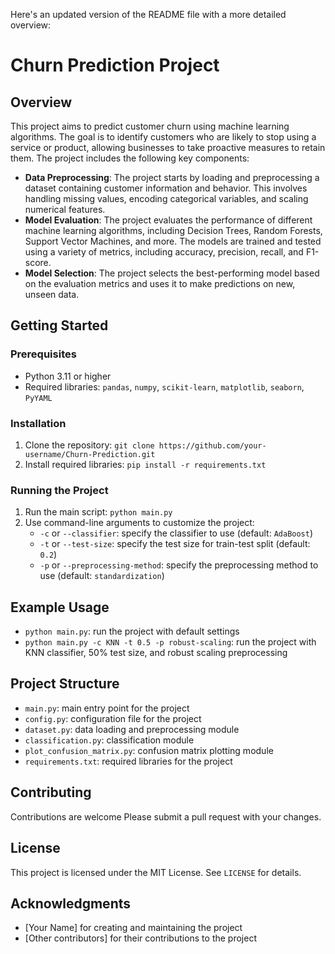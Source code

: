Here's an updated version of the README file with a more detailed overview:

**Churn Prediction Project**
==========================

**Overview**
------------

This project aims to predict customer churn using machine learning algorithms. The goal is to identify customers who are likely to stop using a service or product, allowing businesses to take proactive measures to retain them. The project includes the following key components:

* **Data Preprocessing**: The project starts by loading and preprocessing a dataset containing customer information and behavior. This involves handling missing values, encoding categorical variables, and scaling numerical features.
* **Model Evaluation**: The project evaluates the performance of different machine learning algorithms, including Decision Trees, Random Forests, Support Vector Machines, and more. The models are trained and tested using a variety of metrics, including accuracy, precision, recall, and F1-score.
* **Model Selection**: The project selects the best-performing model based on the evaluation metrics and uses it to make predictions on new, unseen data.

**Getting Started**
-------------------

### Prerequisites

* Python 3.11 or higher
* Required libraries: `pandas`, `numpy`, `scikit-learn`, `matplotlib`, `seaborn`, `PyYAML`

### Installation

1. Clone the repository: `git clone https://github.com/your-username/Churn-Prediction.git`
2. Install required libraries: `pip install -r requirements.txt`

### Running the Project

1. Run the main script: `python main.py`
2. Use command-line arguments to customize the project:
	* `-c` or `--classifier`: specify the classifier to use (default: `AdaBoost`)
	* `-t` or `--test-size`: specify the test size for train-test split (default: `0.2`)
	* `-p` or `--preprocessing-method`: specify the preprocessing method to use (default: `standardization`)

**Example Usage**
-----------------

* `python main.py`: run the project with default settings
* `python main.py -c KNN -t 0.5 -p robust-scaling`: run the project with KNN classifier, 50% test size, and robust scaling preprocessing

**Project Structure**
---------------------

* `main.py`: main entry point for the project
* `config.py`: configuration file for the project
* `dataset.py`: data loading and preprocessing module
* `classification.py`: classification module
* `plot_confusion_matrix.py`: confusion matrix plotting module
* `requirements.txt`: required libraries for the project

**Contributing**
--------------

Contributions are welcome Please submit a pull request with your changes.

**License**
-------

This project is licensed under the MIT License. See `LICENSE` for details.

**Acknowledgments**
------------------

* [Your Name] for creating and maintaining the project
* [Other contributors] for their contributions to the project